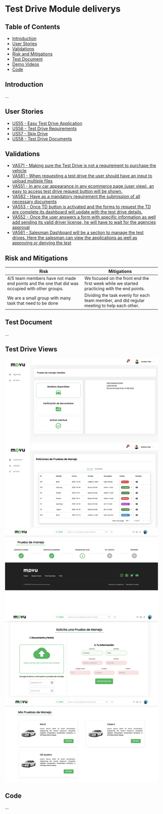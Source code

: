# Test Drive Module deliverys
## Table of Contents
- [Introduction](#introduction)
- [User Stories](#user-stories)
- [Validations](#validations)
- [Risk and Mitigations](#risk-and-mitigations)
- [Test Document](#test-document)
- [Demo Videos](#test-drive-views)
- [Code](#code)

## Introduction
...

## User Stories
- [US55 - Easy Test Drive Application](https://github.com/IvanDLar/MOVU-Docs/milestone/19)
- [US56 - Test Drive Requirements](https://github.com/IvanDLar/MOVU-Docs/milestone/20)
- [US57 - Skip Drive](https://github.com/IvanDLar/MOVU-Docs/milestone/21)
- [US58 - Test Drive Documents](https://github.com/IvanDLar/MOVU-Docs/milestone/22)

## Validations
- [VA571 - Making sure the Test Drive is not a requirement to purchase the vehicle](https://github.com/IvanDLar/MOVU-Docs/issues/94)
- [VA581 - When requesting a test drive the user should have an input to upload multiple files](https://github.com/IvanDLar/MOVU-Docs/issues/96)
- [VA551 - In any car appearance in any ecommerce page (user view), an easy to access test drive request button will be shown.](https://github.com/IvanDLar/MOVU-Docs/issues/65)
- [VA582 - Have as a mandatory requirement the submission of all necessary documents](https://github.com/IvanDLar/MOVU-Docs/issues/98)
- [VA553 - Once TD button is activated and the forms to request the TD are complete its dashboard will update with the test drive details.](https://github.com/IvanDLar/MOVU-Docs/issues/67)
- [VA552 - Once the user answers a form with specific information as well add sending its valid driver license, he will have to wait for the agencies approval](https://github.com/IvanDLar/MOVU-Docs/issues/66)
- [VA561 - Salesman Dashboard will be a section to manage the test drives. Here the salesman can view the applications as well as approving or denying the test](https://github.com/IvanDLar/MOVU-Docs/issues/86)


## Risk and Mitigations
| Risk                 | Mitigations            |
|----------------------|------------------------|
| 4/5 team members have not made end points and the one that did was occupied with other groups.| We focused on the front end the first week while we started practicing with the end points.|
| We are a small group with many task that need to be done   | Dividing the task evenly for each team member, and did regular meeting to help each other.|


## Test Document
...

## Test Drive Views
![Details of test drive](https://github.com/IvanDLar/MOVU-Docs/blob/main/Modules/TD_TestDrive/img/TDDetails.png)
![TD Employee Table](https://github.com/IvanDLar/MOVU-Docs/blob/main/Modules/TD_TestDrive/img/employee_testDriveList.png)
![User test drive information](https://github.com/IvanDLar/MOVU-Docs/blob/main/Modules/TD_TestDrive/img/testDriveData.png)
![User test drive forms](https://github.com/IvanDLar/MOVU-Docs/blob/main/Modules/TD_TestDrive/img/testDriveDoc.png)
![User test drive list](https://github.com/IvanDLar/MOVU-Docs/blob/main/Modules/TD_TestDrive/img/testDriveList.png)

## Code
...
